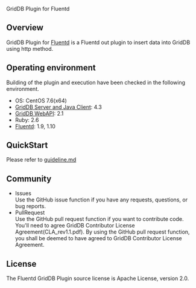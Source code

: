 GridDB Plugin for Fluentd

## Overview

GridDB Plugin for [Fluentd](http://fluentd.org) is a Fluentd out plugin to insert data into GridDB using http method.

## Operating environment

Building of the plugin and execution have been checked in the following environment.
- OS: CentOS 7.6(x64)
- [GridDB Server and Java Client](https://github.com/griddb/griddb_nosql): 4.3
- [GridDB WebAPI](https://github.com/griddb/webapi): 2.1
- Ruby: 2.6
- [Fluentd](https://github.com/fluent/fluentd): 1.9, 1.10

## QuickStart

Please refer to [guideline.md](guideline.md)

## Community

  * Issues  
    Use the GitHub issue function if you have any requests, questions, or bug reports. 
  * PullRequest  
    Use the GitHub pull request function if you want to contribute code.
    You'll need to agree GridDB Contributor License Agreement(CLA_rev1.1.pdf).
    By using the GitHub pull request function, you shall be deemed to have agreed to GridDB Contributor License Agreement.

## License
  
  The Fluentd GridDB Plugin source license is Apache License, version 2.0.
